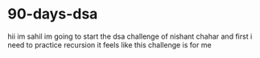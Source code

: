 # 90-days-dsa
hii im sahil 
im going to start the dsa challenge of nishant chahar 
and first i need to practice recursion it feels like this challenge is for me 

